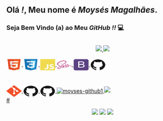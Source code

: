 ## Olá *!*, Meu nome é _Moysés Magalhães_.
### Seja Bem Vindo (a) ao Meu _GitHub_ *!!* 💻
##

<div align="center">
  <a href="https://github.com/Moyses-81">
  <img height="180em" src="https://github-readme-stats.vercel.app/api?username=moyses-81&show_icons=true&theme=algolia&include_all_commits=true&count_private=true"/>
  <img height="180em" src="https://github-readme-stats.vercel.app/api/top-langs/?username=Moyses-81&layout=compact&langs_count=7&theme=algolia"/>
</div>



<div style="display: inline_block"><br>
 
 <img align="center" alt="Moyses-HTML" height="30" width="40" src="https://raw.githubusercontent.com/devicons/devicon/master/icons/html5/html5-original.svg">
 <img align="center" alt="moyses-CSS" height="30" width="40" src="https://raw.githubusercontent.com/devicons/devicon/master/icons/css3/css3-original.svg">
 <img align="center" alt="Moyses-Js" height="30" width="40" src="https://raw.githubusercontent.com/devicons/devicon/master/icons/javascript/javascript-plain.svg">
 <img align="center" alt="moyses-Sass" height="30" width="40" src="https://raw.githubusercontent.com/devicons/devicon/master/icons/sass/sass-original.svg">
 <img align="center" alt="moyses-Bootstrap" height="30" width="40" src="https://raw.githubusercontent.com/devicons/devicon/master/icons/bootstrap/bootstrap-plain.svg">
 <img align="center" alt="moyses-Figma" height="30" width="40" src="https://raw.githubusercontent.com/devicons/devicon/master/icons/github/github-original.svg">
 
 </div>

#
  <div style="display: inline_block">
  
  

  
  
  <img align="center" alt="moyses-Git" height="30" width="40" src="https://raw.githubusercontent.com/devicons/devicon/master/icons/git/git-original.svg">
  <img align="center" alt="moyses-Figma" height="30" width="40" src="https://raw.githubusercontent.com/devicons/devicon/master/icons/github/github-original.svg">
  <img align="center" alt="moyses-Figma" height="30" width="40" src="https://raw.githubusercontent.com/devicons/devicon/master/icons/github/github-original.svg">
  <img align="center" alt="moyses-github1" height="30" width="40" src="https://cdn.jsdelivr.net/gh/devicons/devicon/icons/github/github-original-wordmark.svg">

<img src="https://img.icons8.com/color/50/000000/github--v1.png"/>
 





 </div>
#

  <div align="center"> 
 
  <a href="https://www.instagram.com/lucasvieira216/" target="_blank"><img src="https://img.shields.io/badge/-Instagram-%23E4405F?style=for-the-badge&logo=instagram&logoColor=white" target="_blank"></a>
  <a href = "mailto:lvieira216@gmail.com"><img src="https://img.shields.io/badge/-Gmail-%23333?style=for-the-badge&logo=gmail&logoColor=white" target="_blank"></a>
  <a href="https://www.linkedin.com/in/lucas-vieira-dias-7ab5a4150/" target="_blank"><img src="https://img.shields.io/badge/-LinkedIn-%230077B5?style=for-the-badge&logo=linkedin&logoColor=white" target="_blank"></a> 
  
  </div>
